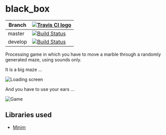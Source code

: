 # black_box

Branch|[![Travis CI logo](pics/TravisCI.png)](https://travis-ci.org)
---|---
master|[![Build Status](https://travis-ci.org/richelbilderbeek/black_box.svg?branch=master)](https://travis-ci.org/richelbilderbeek/black_box)
develop|[![Build Status](https://travis-ci.org/richelbilderbeek/black_box.svg?branch=develop)](https://travis-ci.org/richelbilderbeek/black_box)

Processing game in which you have to move a marble through a randomly generated maze, using sounds only.

It is a big maze ...

![Loading screen](pics/loading_screen.png)

And you have to use your ears ...

![Game](pics/game.png)

## Libraries used

 * [Minim](https://github.com/ddf/Minim)